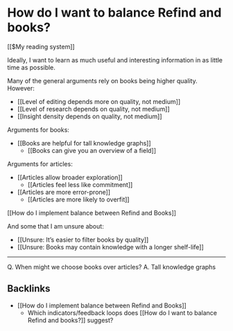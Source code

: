 # How do I want to balance Refind and books?
[[$My reading system]]

Ideally, I want to learn as much useful and interesting information in as little time as possible. 

Many of the general arguments rely on books being higher quality. However:
* [[Level of editing depends more on quality, not medium]]
* [[Level of research depends on quality, not medium]]
* [[Insight density depends on quality, not medium]]

Arguments for books:
* [[Books are helpful for tall knowledge graphs]]
	* [[Books can give you an overview of a field]]

Arguments for articles:
* [[Articles allow broader exploration]]
	* [[Articles feel less like commitment]]
* [[Articles are more error-prone]]
	* [[Articles are more likely to overfit]]

[[How do I implement balance between Refind and Books]]

And some that I am unsure about:
* [[Unsure: It’s easier to filter books by quality]]
* [[Unsure: Books may contain knowledge with a longer shelf-life]]

<!-- #p1 -->

---

Q. When might we choose books over articles?
A. Tall knowledge graphs

## Backlinks
* [[How do I implement balance between Refind and Books]]
	* Which indicators/feedback loops does [[How do I want to balance Refind and books?]] suggest?

<!-- {BearID:CBD05CD3-E76A-4B9B-A10C-8F56BD75AF84-35709-000023B2DF5DFBA8} -->
